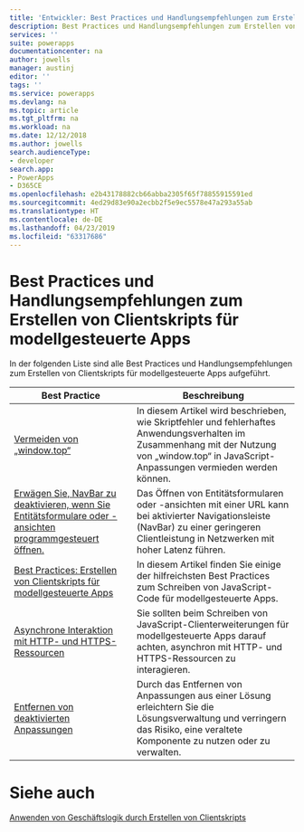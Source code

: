 ```yaml
---
title: 'Entwickler: Best Practices und Handlungsempfehlungen zum Erstellen von Clientskripts für modellgesteuerte Apps | Microsoft-Dokumentation'
description: Best Practices und Handlungsempfehlungen zum Erstellen von Clientskripts für Entwickler von modellgesteuerten Apps in PowerApps.
services: ''
suite: powerapps
documentationcenter: na
author: jowells
manager: austinj
editor: ''
tags: ''
ms.service: powerapps
ms.devlang: na
ms.topic: article
ms.tgt_pltfrm: na
ms.workload: na
ms.date: 12/12/2018
ms.author: jowells
search.audienceType:
- developer
search.app:
- PowerApps
- D365CE
ms.openlocfilehash: e2b43178882cb66abba2305f65f78855915591ed
ms.sourcegitcommit: 4ed29d83e90a2ecbb2f5e9ec5578e47a293a55ab
ms.translationtype: HT
ms.contentlocale: de-DE
ms.lasthandoff: 04/23/2019
ms.locfileid: "63317686"
---
```

# <a name="best-practices-and-guidance-of-client-side-scripting-for-model-driven-apps"></a>Best Practices und Handlungsempfehlungen zum Erstellen von Clientskripts für modellgesteuerte Apps

In der folgenden Liste sind alle Best Practices und Handlungsempfehlungen zum Erstellen von Clientskripts für modellgesteuerte Apps aufgeführt.

|Best Practice  |Beschreibung  |
|---------|---------|
|[Vermeiden von „window.top“](avoid-window-top.md)     |In diesem Artikel wird beschrieben, wie Skriptfehler und fehlerhaftes Anwendungsverhalten im Zusammenhang mit der Nutzung von „window.top“ in JavaScript-Anpassungen vermieden werden können.         |
|[Erwägen Sie, NavBar zu deaktivieren, wenn Sie Entitätsformulare oder -ansichten programmgesteuert öffnen.](consider-disabling-navbar-programmatically-opening-entity-forms-views.md)|Das Öffnen von Entitätsformularen oder -ansichten mit einer URL kann bei aktivierter Navigationsleiste (NavBar) zu einer geringeren Clientleistung in Netzwerken mit hoher Latenz führen.|
|[Best Practices: Erstellen von Clientskripts für modellgesteuerte Apps](../../clientapi/client-scripting-best-practices.md)     |In diesem Artikel finden Sie einige der hilfreichsten Best Practices zum Schreiben von JavaScript-Code für modellgesteuerte Apps.         |
|[Asynchrone Interaktion mit HTTP- und HTTPS-Ressourcen](interact-http-https-resources-asynchronously.md)     |Sie sollten beim Schreiben von JavaScript-Clienterweiterungen für modellgesteuerte Apps darauf achten, asynchron mit HTTP- und HTTPS-Ressourcen zu interagieren.         |
|[Entfernen von deaktivierten Anpassungen](remove-deactivated-disabled-configurations.md)     |Durch das Entfernen von Anpassungen aus einer Lösung erleichtern Sie die Lösungsverwaltung und verringern das Risiko, eine veraltete Komponente zu nutzen oder zu verwalten.         |

# <a name="see-also"></a>Siehe auch
[Anwenden von Geschäftslogik durch Erstellen von Clientskripts](../../client-scripting.md) <br />
 